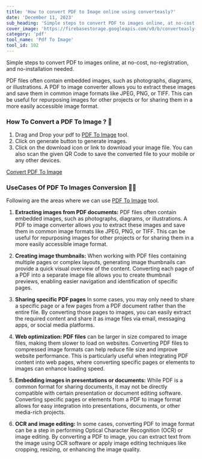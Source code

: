 ```yaml
---
title: 'How to convert PDF to Image online using converteasly?'
date: 'December 11, 2023'
sub_heading: 'Simple steps to convert PDF to images online, at no-cost, no-registration, and no-installation needed.'
cover_image: 'https://firebasestorage.googleapis.com/v0/b/converteasly-a81f8.appspot.com/o/images%2Fc99e99s98-pdf-to-img.jpg?alt=media&token=d067d298-6ddc-477b-bf7a-52eab55d71ec'
category: 'pdf'
tool_name: 'Pdf To Image'
tool_id: 102
---
```


Simple steps to convert PDF to images online, at no-cost, no-registration, and no-installation needed.

PDF files often contain embedded images, such as photographs, diagrams, or illustrations. A PDF to image converter allows you to extract these images and save them in common image formats like JPEG, PNG, or TIFF. This can be useful for repurposing images for other projects or for sharing them in a more easily accessible image format.

### How To Convert a PDF To Image ? 🌄

1. Drag and Drop your pdf to [PDF To Image](https://www.converteasly.com/uploads/pdf-to-images/102) tool.
2. Click on generate button to generate images.
3. Click on the download icon or link to download your image file. 
You can also scan the given QR Code to save the converted file to your mobile or any other devices.

<a class="btn" href='https://www.converteasly.com/uploads/pdf-to-images/102'>Convert PDF To Image</a>

### UseCases Of PDF To Images Conversion 🙇‍♀️

Following are the areas where we can use [PDF To Image](https://www.converteasly.com/uploads/pdf-to-images/102) tool.

1. **Extracting images from PDF documents:** PDF files often contain embedded images, such as photographs, diagrams, or illustrations. A PDF to image converter allows you to extract these images and save them in common image formats like JPEG, PNG, or TIFF. This can be useful for repurposing images for other projects or for sharing them in a more easily accessible image format.

2. **Creating image thumbnails:** When working with PDF files containing multiple pages or complex layouts, generating image thumbnails can provide a quick visual overview of the content. Converting each page of a PDF into a separate image file allows you to create thumbnail previews, enabling easier navigation and identification of specific pages.

3. **Sharing specific PDF pages** In some cases, you may only need to share a specific page or a few pages from a PDF document rather than the entire file. By converting those pages to images, you can easily extract the required content and share it as image files via email, messaging apps, or social media platforms.

4. **Web optimization: PDF files** can be larger in size compared to image files, making them slower to load on websites. Converting PDF files to compressed image formats can help reduce file size and improve website performance. This is particularly useful when integrating PDF content into web pages, where converting specific pages or elements to images can enhance loading speed.

5. **Embedding images in presentations or documents:** While PDF is a common format for sharing documents, it may not be directly compatible with certain presentation or document editing software. Converting specific pages or elements from a PDF to image format allows for easy integration into presentations, documents, or other media-rich projects.

6. **OCR and image editing:** In some cases, converting PDF to image format can be a step in performing Optical Character Recognition (OCR) or image editing. By converting a PDF to image, you can extract text from the image using OCR software or apply image editing techniques like cropping, resizing, or enhancing the image quality.

